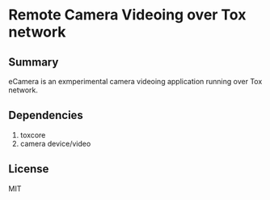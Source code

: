 Remote Camera Videoing over Tox network
=======================================

## Summary
eCamera is an exmperimental camera videoing application running over Tox network.

## Dependencies

1. toxcore
2. camera device/video

## License

MIT
